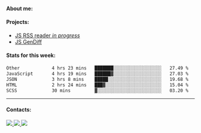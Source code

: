 #### About me:

#### Projects:
- [JS RSS reader *in progress*](https://github.com/GKoil/frontend-project-lvl3)
- [JS GenDiff](https://github.com/GKoil/GenDiff)

#### Stats for this week:
<!--START_SECTION:waka-->

```txt
Other            4 hrs 23 mins   ███████░░░░░░░░░░░░░░░░░░   27.49 %
JavaScript       4 hrs 19 mins   ██████▓░░░░░░░░░░░░░░░░░░   27.03 %
JSON             3 hrs 8 mins    █████░░░░░░░░░░░░░░░░░░░░   19.68 %
HTML             2 hrs 24 mins   ███▓░░░░░░░░░░░░░░░░░░░░░   15.04 %
SCSS             30 mins         ▓░░░░░░░░░░░░░░░░░░░░░░░░   03.20 %
```

<!--END_SECTION:waka-->
---
#### Contacts:

<a target='_blank' title='LinkedIn' href="https://www.linkedin.com/in/gkoil/">
  <img src="https://img.shields.io/badge/LinkedIn-0077B5?style=for-the-badge&logo=linkedin&logoColor=white" />
</a>
<a target='_blank' title='Telegram' href="https://t.me/gkoil">
  <img src="https://img.shields.io/badge/Telegram-2CA5E0?style=for-the-badge&logo=telegram&logoColor=white" />
</a>
<a target='_blank' title='Gmail' href="mailto: gk.grigorev@gmail.com">
  <img src="https://img.shields.io/badge/Gmail-D14836?style=for-the-badge&logo=gmail&logoColor=white" />
</a>

